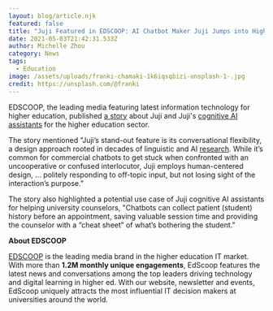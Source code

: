 ```yaml
---
layout: blog/article.njk
featured: false
title: "Juji Featured in EDSCOOP: AI Chatbot Maker Juji Jumps into Higher Education"
date: 2021-05-03T21:42:31.533Z
author: Michelle Zhou
category: News
tags:
  - Education
image: /assets/uploads/franki-chamaki-1k6iqsqbizi-unsplash-1-.jpg
credit: https://unsplash.com/@franki
---
```

EDSCOOP, the leading media featuring latest information technology for higher education, published [a story](https://edscoop.com/ai-chatbot-juji-higher-education/) about Juji and Juji's [cognitive AI assistants](https://juji.io/#juji-smarts) for the higher education sector. 

The story mentioned "Juji’s stand-out feature is its conversational flexibility, a design approach rooted in decades of linguistic and AI [research](https://nlp.stanford.edu/acvogel/groszsidner.pdf). While it’s common for commercial chatbots to get stuck when confronted with an uncooperative or confused interlocutor, Juji employs human-centered design, ... politely responding to off-topic input, but not losing sight of the interaction’s purpose."

The story also highlighted a potential use case of Juji cognitive AI assistants for helping university counselors, "Chatbots can collect patient (student) history before an appointment, saving valuable session time and providing the counselor with a “cheat sheet” of what’s bothering the student."

**About EDSCOOP**

[EDSCOOP](https://edscoop.com/contact/) is the leading media brand in the higher education IT market. With more than **1.2M monthly unique engagements**, EdScoop features the latest news and conversations among the top leaders driving technology and digital learning in higher ed. With our website, newsletter and events, EdScoop uniquely attracts the most influential IT decision makers at universities around the world.